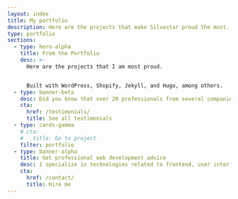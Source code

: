 ```yaml
---
layout: index
title: My portfolio
description: Here are the projects that make Silvestar proud the most. Projects are built with WordPress, Shopify, Jekyll, and Hugo, among others.
type: portfolio
sections:
  - type: hero-alpha
    title: From the Portfolio
    desc: >-
      Here are the projects that I am most proud.


      Built with WordPress, Shopify, Jekyll, and Hugo, among others.
  - type: banner-beta
    desc: Did you know that over 20 professionals from several companies vouched for me?
    cta:
      href: /testimonials/
      title: See all testimonials
  - type: cards-gamma
    # cta:
    #   title: Go to project
    filter: portfolio
  - type: banner-alpha
    title: Get professional web development advice
    desc: I specialize in technologies related to frontend, user interface, and website development.
    cta:
      href: /contact/
      title: Hire me
---
```

